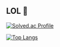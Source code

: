 ## LOL 🤣

[![Solved.ac Profile](http://mazassumnida.wtf/api/v2/generate_badge?boj=wjdtkdgns329)](https://solved.ac/wjdtkdgns329)

[![Top Langs](https://github-readme-stats.vercel.app/api/top-langs/?username=wjdtkdgns&layout=compact)](https://github.com/wjdtkdgns/github-readme-stats)
